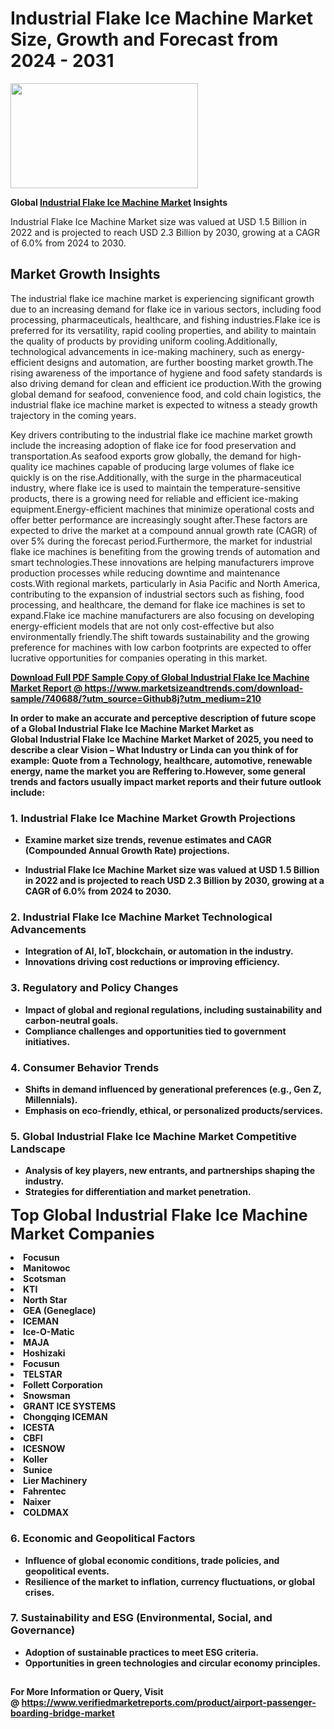 <H1>Industrial Flake Ice Machine Market Size, Growth and Forecast from 2024 - 2031</H1><img class="aligncenter size-medium wp-image-584254" src="https://thirdeyenews.in/wp-content/uploads/2024/09/Global-Market-Research-300x168.jpeg" alt="" width="300" height="168" /><p><strong>Global&nbsp;<a href="https://www.marketsizeandtrends.com/download-sample/740688/?utm_source=Github8j?utm_medium=210">Industrial Flake Ice Machine Market</a> Insights</strong></p><p>Industrial Flake Ice Machine Market size was valued at USD 1.5 Billion in 2022 and is projected to reach USD 2.3 Billion by 2030, growing at a CAGR of 6.0% from 2024 to 2030.</p><p><h2>Market Growth Insights</h2> <p>The industrial flake ice machine market is experiencing significant growth due to an increasing demand for flake ice in various sectors, including food processing, pharmaceuticals, healthcare, and fishing industries.Flake ice is preferred for its versatility, rapid cooling properties, and ability to maintain the quality of products by providing uniform cooling.Additionally, technological advancements in ice-making machinery, such as energy-efficient designs and automation, are further boosting market growth.The rising awareness of the importance of hygiene and food safety standards is also driving demand for clean and efficient ice production.With the growing global demand for seafood, convenience food, and cold chain logistics, the industrial flake ice machine market is expected to witness a steady growth trajectory in the coming years.</p> <p><strong><a href="#"></a></strong></p> <p>Key drivers contributing to the industrial flake ice machine market growth include the increasing adoption of flake ice for food preservation and transportation.As seafood exports grow globally, the demand for high-quality ice machines capable of producing large volumes of flake ice quickly is on the rise.Additionally, with the surge in the pharmaceutical industry, where flake ice is used to maintain the temperature-sensitive products, there is a growing need for reliable and efficient ice-making equipment.Energy-efficient machines that minimize operational costs and offer better performance are increasingly sought after.These factors are expected to drive the market at a compound annual growth rate (CAGR) of over 5% during the forecast period.Furthermore, the market for industrial flake ice machines is benefiting from the growing trends of automation and smart technologies.These innovations are helping manufacturers improve production processes while reducing downtime and maintenance costs.With regional markets, particularly in Asia Pacific and North America, contributing to the expansion of industrial sectors such as fishing, food processing, and healthcare, the demand for flake ice machines is set to expand.Flake ice machine manufacturers are also focusing on developing energy-efficient models that are not only cost-effective but also environmentally friendly.The shift towards sustainability and the growing preference for machines with low carbon footprints are expected to offer lucrative opportunities for companies operating in this market.</p> <p><strong><a href="#"></p><p><span class=""><strong>Download Full PDF Sample Copy of Global Industrial Flake Ice Machine Market Report</strong> @ <a href="https://www.marketsizeandtrends.com/download-sample/740688/?utm_source=Github8j?utm_medium=210" target="_blank">https://www.marketsizeandtrends.com/download-sample/740688/?utm_source=Github8j?utm_medium=210</a></span></p><p>In order to make an accurate and perceptive description of future scope of a Global&nbsp;Industrial Flake Ice Machine Market Market as Global&nbsp;Industrial Flake Ice Machine Market Market of 2025, you need to describe a clear Vision &ndash; What Industry or Linda can you think of for example: Quote from a Technology, healthcare, automotive, renewable energy, name the market you are Reffering to.However, some general trends and factors usually impact market reports and their future outlook include:</p><h3>1.&nbsp;<strong>Industrial Flake Ice Machine Market Growth Projections</strong></h3><ul><li>Examine market size trends, revenue estimates and CAGR (Compounded Annual Growth Rate) projections.</li><li><p>Industrial Flake Ice Machine Market size was valued at USD 1.5 Billion in 2022 and is projected to reach USD 2.3 Billion by 2030, growing at a CAGR of 6.0% from 2024 to 2030.</p></li></ul><h3>2.&nbsp;<strong>Industrial Flake Ice Machine Market Technological Advancements</strong></h3><ul><li>Integration of AI, IoT, blockchain, or automation in the industry.</li><li>Innovations driving cost reductions or improving efficiency.</li></ul><h3>3.&nbsp;<strong>Regulatory and Policy Changes</strong></h3><ul><li>Impact of global and regional regulations, including sustainability and carbon-neutral goals.</li><li>Compliance challenges and opportunities tied to government initiatives.</li></ul><h3>4.&nbsp;<strong>Consumer Behavior Trends</strong></h3><ul><li>Shifts in demand influenced by generational preferences (e.g., Gen Z, Millennials).</li><li>Emphasis on eco-friendly, ethical, or personalized products/services.</li></ul><h3>5.&nbsp;<strong>Global Industrial Flake Ice Machine Market Competitive Landscape</strong></h3><ul><li>Analysis of key players, new entrants, and partnerships shaping the industry.</li><li>Strategies for differentiation and market penetration.</li></ul><p data-pm-slice="1 1 []"><span style="color: inherit; font-family: inherit; font-size: 25px;">Top Global Industrial Flake Ice Machine Market Companies</span></p><div class="" data-test-id=""><p><li>Focusun</li><li> Manitowoc</li><li> Scotsman</li><li> KTI</li><li> North Star</li><li> GEA (Geneglace)</li><li> ICEMAN</li><li> Ice-O-Matic</li><li> MAJA</li><li> Hoshizaki</li><li> Focusun</li><li> TELSTAR</li><li> Follett Corporation</li><li> Snowsman</li><li> GRANT ICE SYSTEMS</li><li> Chongqing ICEMAN</li><li> ICESTA</li><li> CBFI</li><li> ICESNOW</li><li> Koller</li><li> Sunice</li><li> Lier Machinery</li><li> Fahrentec</li><li> Naixer</li><li> COLDMAX</li></p></div><h3>6.&nbsp;<strong>Economic and Geopolitical Factors</strong></h3><ul><li>Influence of global economic conditions, trade policies, and geopolitical events.</li><li>Resilience of the market to inflation, currency fluctuations, or global crises.</li></ul><h3>7.&nbsp;<strong>Sustainability and ESG (Environmental, Social, and Governance)</strong></h3><ul><li>Adoption of sustainable practices to meet ESG criteria.</li><li>Opportunities in green technologies and circular economy principles.</li></ul><h2><strong style="font-size: 14px;">For More Information or Query, Visit @&nbsp;</strong><a style="background-color: #ffffff; font-size: 14px;" href="https://www.marketsizeandtrends.com/report/industrial-flake-ice-machine-market/" target="_blank">https://www.verifiedmarketreports.com/product/airport-passenger-boarding-bridge-market</a></h2>